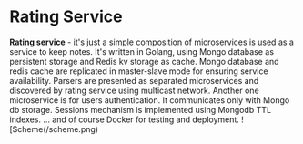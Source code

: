 Rating Service
========================
**Rating service** - it's just a simple composition of microservices is used as a service to keep notes.
It's written in Golang, using Mongo database as persistent storage and Redis kv storage as cache.
Mongo database and redis cache are replicated in master-slave mode for ensuring service availability.
Parsers are presented as separated microservices and discovered by rating service using multicast network.
Another one microservice is for users authentication. It communicates only with Mongo db storage.
Sessions mechanism is implemented using Mongodb TTL indexes.
... and of course Docker for testing and deployment.
![Scheme(/scheme.png)